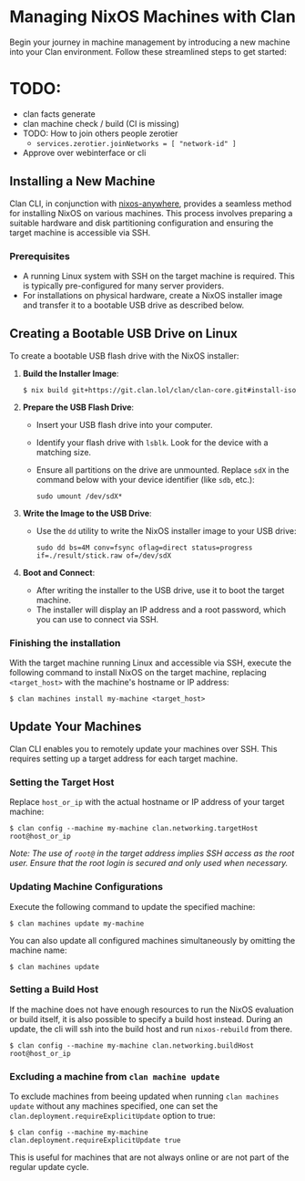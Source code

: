 # Managing NixOS Machines with Clan

Begin your journey in machine management by introducing a new machine into your Clan environment. Follow these streamlined steps to get started:



# TODO:
* clan facts generate
* clan machine check / build (CI is missing)
* TODO: How to join others people zerotier
  * `services.zerotier.joinNetworks = [ "network-id" ]`
* Approve over webinterface or cli


## Installing a New Machine

Clan CLI, in conjunction with [nixos-anywhere](https://github.com/nix-community/nixos-anywhere), provides a seamless method for installing NixOS on various machines.
This process involves preparing a suitable hardware and disk partitioning configuration and ensuring the target machine is accessible via SSH.

### Prerequisites

- A running Linux system with SSH on the target machine is required. This is typically pre-configured for many server providers.
- For installations on physical hardware, create a NixOS installer image and transfer it to a bootable USB drive as described below.

## Creating a Bootable USB Drive on Linux

To create a bootable USB flash drive with the NixOS installer:

1. **Build the Installer Image**:

   ```shellSession
   $ nix build git+https://git.clan.lol/clan/clan-core.git#install-iso
   ```

2. **Prepare the USB Flash Drive**:

   - Insert your USB flash drive into your computer.
   - Identify your flash drive with `lsblk`. Look for the device with a matching size.
   - Ensure all partitions on the drive are unmounted. Replace `sdX` in the command below with your device identifier (like `sdb`, etc.):

     ```shellSession
     sudo umount /dev/sdX*
     ```

3. **Write the Image to the USB Drive**:

   - Use the `dd` utility to write the NixOS installer image to your USB drive:

     ```shellSession
     sudo dd bs=4M conv=fsync oflag=direct status=progress if=./result/stick.raw of=/dev/sdX
     ```

4. **Boot and Connect**:
   - After writing the installer to the USB drive, use it to boot the target machine.
   - The installer will display an IP address and a root password, which you can use to connect via SSH.

### Finishing the installation

With the target machine running Linux and accessible via SSH, execute the following command to install NixOS on the target machine, replacing `<target_host>` with the machine's hostname or IP address:

```shellSession
$ clan machines install my-machine <target_host>
```

## Update Your Machines

Clan CLI enables you to remotely update your machines over SSH. This requires setting up a target address for each target machine.

### Setting the Target Host

Replace `host_or_ip` with the actual hostname or IP address of your target machine:

```shellSession
$ clan config --machine my-machine clan.networking.targetHost root@host_or_ip
```

_Note: The use of `root@` in the target address implies SSH access as the root user.
Ensure that the root login is secured and only used when necessary._

### Updating Machine Configurations

Execute the following command to update the specified machine:

```shellSession
$ clan machines update my-machine
```

You can also update all configured machines simultaneously by omitting the machine name:

```shellSession
$ clan machines update
```

### Setting a Build Host

If the machine does not have enough resources to run the NixOS evaluation or build itself,
it is also possible to specify a build host instead.
During an update, the cli will ssh into the build host and run `nixos-rebuild` from there.

```shellSession
$ clan config --machine my-machine clan.networking.buildHost root@host_or_ip
```

### Excluding a machine from `clan machine update`

To exclude machines from beeing updated when running `clan machines update` without any machines specified,
one can set the `clan.deployment.requireExplicitUpdate` option to true:


```shellSession
$ clan config --machine my-machine clan.deployment.requireExplicitUpdate true
```

This is useful for machines that are not always online or are not part of the regular update cycle.

